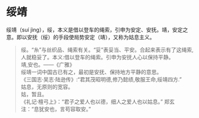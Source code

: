 # 绥靖

绥靖（suí jìng），绥，本义是借以登车的绳索，引申为安定、安抚。靖，安定之意。即以安抚（绥）的手段使局势安定（靖），又称为姑息主义。

> 绥。“糸”与丝织品、绳索有关。“妥”表妥当、平安。合起来表示有了这绳索,人就稳妥了。本义:借以登车的绳索。引申为安抚人心以保持平静。  
> 靖,安也。——《广雅》  
> 绥靖一词中国古已有之，最初是安抚、保持地方平静的意思。  
> 《三国志·吴志·陆逊传》:“君其茂昭明德,修乃懿绩,敬服王命,绥靖四方.”  
> 姑息，无原则的宽容。  
> 姑，暂且。  
> 《礼记·檀弓上》：“君子之爱人也以德，细人之爱人也以姑息。” 郑玄 注：“息犹安也，言苟容取安。”

